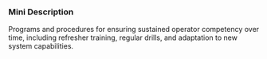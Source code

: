 ### Mini Description

Programs and procedures for ensuring sustained operator competency over time, including refresher training, regular drills, and adaptation to new system capabilities.
